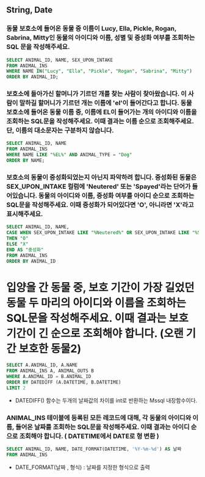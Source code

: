 ## String, Date

### 동물 보호소에 들어온 동물 중 이름이 Lucy, Ella, Pickle, Rogan, Sabrina, Mitty인 동물의 아이디와 이름, 성별 및 중성화 여부를 조회하는 SQL 문을 작성해주세요.
```sql
SELECT ANIMAL_ID, NAME, SEX_UPON_INTAKE
FROM ANIMAL_INS
WHERE NAME IN("Lucy", "Ella", "Pickle", "Rogan", "Sabrina", "Mitty")
ORDER BY ANIMAL_ID;
```

 

### 보호소에 돌아가신 할머니가 기르던 개를 찾는 사람이 찾아왔습니다. 이 사람이 말하길 할머니가 기르던 개는 이름에 'el'이 들어간다고 합니다. 동물 보호소에 들어온 동물 이름 중, 이름에 EL이 들어가는 개의 아이디와 이름을 조회하는 SQL문을 작성해주세요. 이때 결과는 이름 순으로 조회해주세요. 단, 이름의 대소문자는 구분하지 않습니다.
```sql
SELECT ANIMAL_ID, NAME
FROM ANIMAL_INS
WHERE NAME LIKE "%EL%" AND ANIMAL_TYPE = "Dog"
ORDER BY NAME;
```

 

### 보호소의 동물이 중성화되었는지 아닌지 파악하려 합니다. 중성화된 동물은 SEX_UPON_INTAKE 컬럼에 'Neutered' 또는 'Spayed'라는 단어가 들어있습니다. 동물의 아이디와 이름, 중성화 여부를 아이디 순으로 조회하는 SQL문을 작성해주세요. 이때 중성화가 되어있다면 'O', 아니라면 'X'라고 표시해주세요.
```sql
SELECT ANIMAL_ID, NAME,
CASE WHEN SEX_UPON_INTAKE LIKE "%Neutered%" OR SEX_UPON_INTAKE LIKE "%Spayed%"
THEN "O"
ELSE "X"
END AS "중성화"
FROM ANIMAL_INS
ORDER BY ANIMAL_ID
``` 

 

# 입양을 간 동물 중, 보호 기간이 가장 길었던 동물 두 마리의 아이디와 이름을 조회하는 SQL문을 작성해주세요. 이때 결과는 보호 기간이 긴 순으로 조회해야 합니다. (오랜 기간 보호한 동물2)
```sql
SELECT A.ANIMAL_ID, A.NAME
FROM ANIMAL_INS A, ANIMAL_OUTS B
WHERE A.ANIMAL_ID = B.ANIMAL_ID
ORDER BY DATEDIFF (A.DATETIME, B.DATETIME)
LIMIT 2
```
 - DATEDIFF() 함수는 두개의 날짜값의 차이를 int로 반환하는 Mssql 내장함수이다.

 

 

### ANIMAL_INS 테이블에 등록된 모든 레코드에 대해, 각 동물의 아이디와 이름, 들어온 날짜를 조회하는 SQL문을 작성해주세요. 이때 결과는 아이디 순으로 조회해야 합니다. ( DATETIME에서 DATE로 형 변환 )
```sql
SELECT ANIMAL_ID, NAME, DATE_FORMAT(DATETIME, '%Y-%m-%d') AS 날짜
FROM ANIMAL_INS
```
 - DATE_FORMAT(날짜 , 형식) : 날짜를 지정한 형식으로 출력

 
